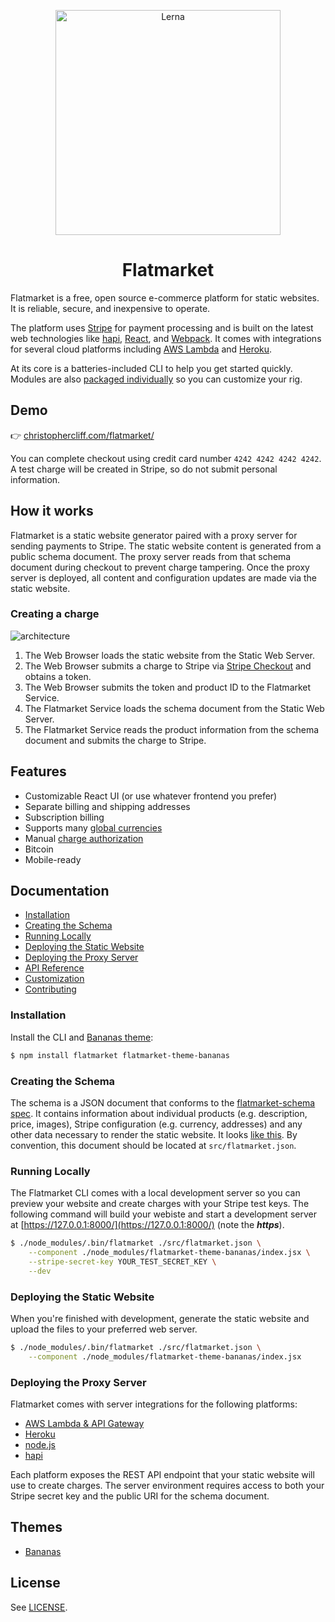 <p align="center">
  <img alt="Lerna" src="https://raw.githubusercontent.com/christophercliff/flatmarket-example/master/src/images/pineapple.png" width="360" />
</p>

<h1 align="center">Flatmarket</h1>

Flatmarket is a free, open source e-commerce platform for static websites. It is reliable, secure, and inexpensive to operate.

The platform uses [Stripe](https://stripe.com/) for payment processing and is built on the latest web technologies like [hapi](http://hapijs.com/), [React](http://facebook.github.io/react/), and [Webpack](http://webpack.github.io/). It comes with integrations for several cloud platforms including [AWS Lambda](https://aws.amazon.com/lambda/) and [Heroku](https://www.heroku.com/).

At its core is a batteries-included CLI to help you get started quickly. Modules are also [packaged individually](#) so you can customize your rig.

## Demo

:point_right: [christophercliff.com/flatmarket/](https://christophercliff.com/flatmarket/)

You can complete checkout using credit card number `4242 4242 4242 4242`. A test charge will be created in Stripe, so do not submit personal information.

## How it works

Flatmarket is a static website generator paired with a proxy server for sending payments to Stripe. The static website content is generated from a public schema document. The proxy server reads from that schema document during checkout to prevent charge tampering. Once the proxy server is deployed, all content and configuration updates are made via the static website.

### Creating a charge

![architecture](https://cloud.githubusercontent.com/assets/317601/13714569/ff27bb1e-e794-11e5-9861-c04a94f56d35.png)

1. The Web Browser loads the static website from the Static Web Server.
2. The Web Browser submits a charge to Stripe via [Stripe Checkout](https://stripe.com/checkout) and obtains a token.
3. The Web Browser submits the token and product ID to the Flatmarket Service.
4. The Flatmarket Service loads the schema document from the Static Web Server.
5. The Flatmarket Service reads the product information from the schema document and submits the charge to Stripe.

## Features

- Customizable React UI (or use whatever frontend you prefer)
- Separate billing and shipping addresses
- Subscription billing
- Supports many [global currencies](https://support.stripe.com/questions/which-currencies-does-stripe-support)
- Manual [charge authorization](https://support.stripe.com/questions/does-stripe-support-authorize-and-capture)
- Bitcoin
- Mobile-ready

## Documentation

- [Installation](#)
- [Creating the Schema](#)
- [Running Locally](#)
- [Deploying the Static Website](#)
- [Deploying the Proxy Server](#)
- [API Reference](https://github.com/christophercliff/flatmarket/blob/master/REFERENCE.md)
- [Customization](https://github.com/christophercliff/flatmarket/blob/master/CUSTOMIZATION.md)
- [Contributing](https://github.com/christophercliff/flatmarket/blob/master/CONTRIBUTING.md)

### Installation

Install the CLI and [Bananas theme](#):

```sh
$ npm install flatmarket flatmarket-theme-bananas
```

### Creating the Schema

The schema is a JSON document that conforms to the [flatmarket-schema spec](#). It contains information about individual products (e.g. description, price, images), Stripe configuration (e.g. currency, addresses) and any other data necessary to render the static website. It looks [like this](https://github.com/christophercliff/flatmarket-example/blob/master/src/flatmarket.json). By convention, this document should be located at `src/flatmarket.json`.

### Running Locally

The Flatmarket CLI comes with a local development server so you can preview your website and create charges with your Stripe test keys. The following command will build your webiste and start a development server at [https://127.0.0.1:8000/](https://127.0.0.1:8000/) (note the ***https***).

```sh
$ ./node_modules/.bin/flatmarket ./src/flatmarket.json \
    --component ./node_modules/flatmarket-theme-bananas/index.jsx \
    --stripe-secret-key YOUR_TEST_SECRET_KEY \
    --dev
```

### Deploying the Static Website

When you're finished with development, generate the static website and upload the files to your preferred web server.

```sh
$ ./node_modules/.bin/flatmarket ./src/flatmarket.json \
    --component ./node_modules/flatmarket-theme-bananas/index.jsx
```

### Deploying the Proxy Server

Flatmarket comes with server integrations for the following platforms:

- [AWS Lambda & API Gateway](https://github.com/christophercliff/flatmarket-lambda)
- [Heroku](https://github.com/christophercliff/flatmarket-server-heroku)
- [node.js](https://github.com/christophercliff/flatmarket-server)
- [hapi](https://github.com/christophercliff/hapi-flatmarket)

Each platform exposes the REST API endpoint that your static website will use to create charges. The server environment requires access to both your Stripe secret key and the public URI for the schema document.

## Themes

- [Bananas](https://github.com/christophercliff/flatmarket-theme-bananas)

## License

See [LICENSE](https://github.com/christophercliff/flatmarket/blob/master/LICENSE.md).
